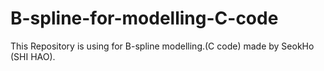 # B-spline-for-modelling-C-code
This Repository is using for B-spline modelling.(C code) made by SeokHo (SHI HAO).
